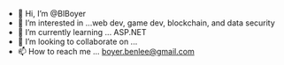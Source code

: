 - 👋 Hi, I’m @BlBoyer
- 👀 I’m interested in ...web dev, game dev, blockchain, and data security
- 🌱 I’m currently learning ... ASP.NET
- 💞️ I’m looking to collaborate on ...
- 📫 How to reach me ... boyer.benlee@gmail.com

<!---
BlBoyer/BlBoyer is a ✨ special ✨ repository because its `README.md` (this file) appears on your GitHub profile.
You can click the Preview link to take a look at your changes.
--->
